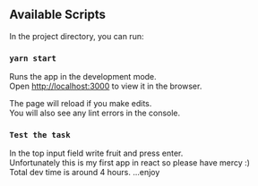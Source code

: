 ## Available Scripts

In the project directory, you can run:

### `yarn start`

Runs the app in the development mode.<br />
Open [http://localhost:3000](http://localhost:3000) to view it in the browser.

The page will reload if you make edits.<br />
You will also see any lint errors in the console.

### `Test the task`

In the top input field write fruit and press enter.<br />
Unfortunately this is my first app in react so please have mercy :)<br />
Total dev time is around 4 hours. ...enjoy
